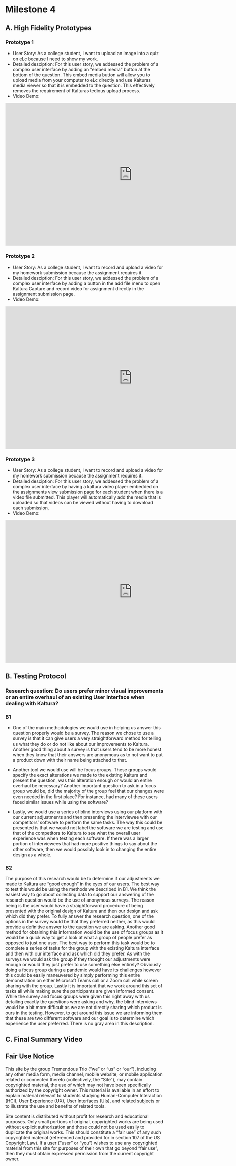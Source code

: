 # Milestone 4

## A. High Fidelity Prototypes

### Prototype 1
- User Story: As a college student, I want to upload an image into a quiz on eLc because I need to show my work.<br>
- Detailed desciption: For this user story, we addessed the problem of a complex user interface by adding an "embed media" button at the bottom of the question. This embed media button will allow you to upload media from your computer to eLc directly and use Kalturas media viewer so that it is embedded to the question. This effectively removes the requirement of Kalturas tedious upload process.<br>
- Video Demo:
<iframe style="border: 1px solid rgba(0, 0, 0, 0.1);" width="800" height="450" src="https://www.figma.com/embed?embed_host=share&url=https%3A%2F%2Fwww.figma.com%2Fproto%2Fcv6k3Md37WmYJkJ4fopM73%2FPrototypes%3Fnode-id%3D8%253A26%26scaling%3Dmin-zoom%26page-id%3D0%253A1%26starting-point-node-id%3D8%253A26" allowfullscreen></iframe>

### Prototype 2
- User Story: As a college student, I want to record and upload a video for my homework submission because the assignment requires it.<br>
- Detailed desciption: For this user story, we addessed the problem of a complex user interface by adding a button in the add file menu to open Kaltura Capture and record video for assignment directly in the assignment submission page.<br>
- Video Demo:
<iframe style="border: 1px solid rgba(0, 0, 0, 0.1);" width="800" height="450" src="https://www.figma.com/embed?embed_host=share&url=https%3A%2F%2Fwww.figma.com%2Fproto%2Fcv6k3Md37WmYJkJ4fopM73%2FPrototypes%3Fnode-id%3D30%253A190%26scaling%3Dmin-zoom%26page-id%3D30%253A86%26starting-point-node-id%3D30%253A190" allowfullscreen></iframe>

### Prototype 3
- User Story: As a college student, I want to record and upload a video for my homework submission because the assignment requires it.<br>
- Detailed desciption: For this user story, we addessed the problem of a complex user interface by having a kaltura video player embedded on the assignments view submission page for each student when there is a video file submitted. This player will automatically add the media that is uploaded so that videos can be viewed without having to download each submission.<br>
- Video Demo:
<iframe style="border: 1px solid rgba(0, 0, 0, 0.1);" width="800" height="450" src="https://www.figma.com/embed?embed_host=share&url=https%3A%2F%2Fwww.figma.com%2Fproto%2Fcv6k3Md37WmYJkJ4fopM73%2FPrototypes%3Fnode-id%3D30%253A233%26scaling%3Dmin-zoom%26page-id%3D30%253A87" allowfullscreen></iframe>

## B. Testing Protocol

### Research question: Do users prefer minor visual improvements or an entire overhaul of an existing User Interface when dealing with Kaltura?

### B1

-	One of the main methodologies we would use in helping us answer this question properly would be a survey. The reason we chose to use a survey is that it can give users a very straightforward method for telling us what they do or do not like about our improvements to Kaltura. Another good thing about a survey is that users tend to be more honest when they know that their answers are anonymous as to not want to put a product down with their name being attached to that.

-	Another tool we would use will be focus groups. These groups would specify the exact alterations we made to the existing Kaltura and present the question, was this alteration enough or would an entire overhaul be necessary? Another important question to ask in a focus group would be, did the majority of the group feel that our changes were even needed in the first place? For instance, had many of these users faced similar issues while using the software?

-	Lastly, we would use a series of blind interviews using our platform with our current adjustments and then presenting the interviewee with our competitors’ software to perform the same tasks. The way this could be presented is that we would not label the software we are testing and use that of the competitors to Kaltura to see what the overall user experience was when testing each software. If there was a larger portion of interviewees that had more positive things to say about the other software, then we would possibly look in to changing the entire design as a whole.

### B2

  The purpose of this research would be to determine if our adjustments we made to Kaltura are “good enough” in the eyes of our users. The best way to test this would be using the methods we described in B1. We think the easiest way to go about collecting data to support our answering of the research question would be the use of anonymous surveys. The reason being is the user would have a straightforward procedure of being presented with the original design of Kaltura and then our design and ask which did they prefer. To fully answer the research question, one of the options in the survey would be that they preferred neither, as this would provide a definitive answer to the question we are asking. 
  Another good method for obtaining this information would be the use of focus groups as it would be a quick way to get a look at what a group of people prefer as opposed to just one user. The best way to perform this task would be to complete a series of tasks for the group with the existing Kaltura interface and then with our interface and ask which did they prefer. As with the surveys we would ask the group if they thought our adjustments were enough or would they just prefer to use something else entirely? Obviously doing a focus group during a pandemic would have its challenges however this could be easily maneuvered by simply performing this entire demonstration on either Microsoft Teams call or a Zoom call while screen sharing with the group. 
  Lastly it is important that we work around this set of tasks all while making sure the participants are given informed consent. While the survey and focus groups were given this right away with us detailing exactly the questions were asking and why, the blind interviews would be a bit more difficult as we are not directly sharing which product is ours in the testing. However, to get around this issue we are informing them that these are two different software and our goal is to determine which experience the user preferred. There is no gray area in this description. 



## C. Final Summary Video


## Fair Use Notice
This site by the group Tremendous Trio (“we” or “us” or “our”), including any other media form, media channel, mobile website, or mobile application related or connected thereto (collectively, the “Site”), may contain copyrighted material, the use of which may not have been specifically authorized by the copyright owner. This material is available in an effort to explain material relevant to students studying Human-Computer Interaction (HCI), User Experience (UX), User Interfaces (UIs), and related subjects or to illustrate the use and benefits of related tools.

Site content is distributed without profit for research and educational purposes. Only small portions of original, copyrighted works are being used without explicit authorization and those could not be used easily to duplicate the original works. This should constitute a “fair use” of any such copyrighted material (referenced and provided for in section 107 of the US Copyright Law). If a user (“user” or “you”) wishes to use any copyrighted material from this site for purposes of their own that go beyond “fair use”, then they must obtain expressed permission from the current copyright owner.

